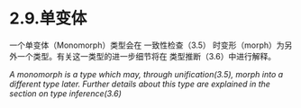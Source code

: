 # 2.9.单变体

一个单变体（Monomorph）类型会在 一致性检查（3.5） 时变形（morph）为另外一个类型。有关这一类型的进一步细节将在 类型推断（3.6）中进行解释。

*A monomorph is a type which may, through unification(3.5), morph into a different type later. Further details about this type are explained in the section on type inference(3.6)*

